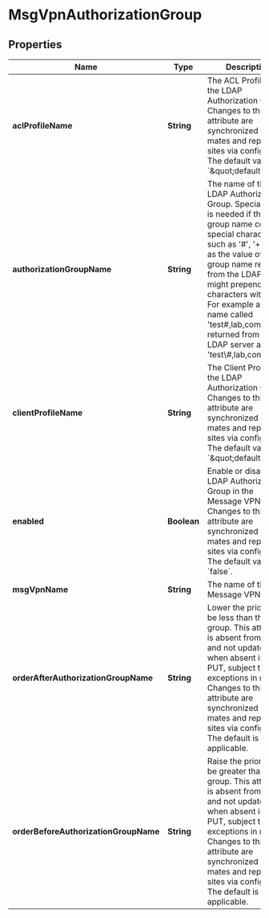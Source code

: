 
# MsgVpnAuthorizationGroup

## Properties
Name | Type | Description | Notes
------------ | ------------- | ------------- | -------------
**aclProfileName** | **String** | The ACL Profile of the LDAP Authorization Group. Changes to this attribute are synchronized to HA mates and replication sites via config-sync. The default value is &#x60;\&quot;default\&quot;&#x60;. |  [optional]
**authorizationGroupName** | **String** | The name of the LDAP Authorization Group. Special care is needed if the group name contains special characters such as &#39;#&#39;, &#39;+&#39;, &#39;;&#39;, &#39;&#x3D;&#39; as the value of the group name returned from the LDAP server might prepend those characters with &#39;\\&#39;. For example a group name called &#39;test#,lab,com&#39; will be returned from the LDAP server as &#39;test\\#,lab,com&#39;. |  [optional]
**clientProfileName** | **String** | The Client Profile of the LDAP Authorization Group. Changes to this attribute are synchronized to HA mates and replication sites via config-sync. The default value is &#x60;\&quot;default\&quot;&#x60;. |  [optional]
**enabled** | **Boolean** | Enable or disable the LDAP Authorization Group in the Message VPN. Changes to this attribute are synchronized to HA mates and replication sites via config-sync. The default value is &#x60;false&#x60;. |  [optional]
**msgVpnName** | **String** | The name of the Message VPN. |  [optional]
**orderAfterAuthorizationGroupName** | **String** | Lower the priority to be less than this group. This attribute is absent from a GET and not updated when absent in a PUT, subject to the exceptions in note 4. Changes to this attribute are synchronized to HA mates and replication sites via config-sync. The default is not applicable. |  [optional]
**orderBeforeAuthorizationGroupName** | **String** | Raise the priority to be greater than this group. This attribute is absent from a GET and not updated when absent in a PUT, subject to the exceptions in note 4. Changes to this attribute are synchronized to HA mates and replication sites via config-sync. The default is not applicable. |  [optional]



